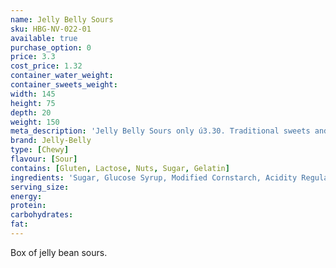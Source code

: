 ```yaml
---
name: Jelly Belly Sours
sku: HBG-NV-022-01
available: true
purchase_option: 0
price: 3.3
cost_price: 1.32
container_water_weight: 
container_sweets_weight: 
width: 145
height: 75
depth: 20
weight: 150
meta_description: 'Jelly Belly Sours only ú3.30. Traditional sweets and more at Humbugs Confectionery Store. Specialists in satisfying your sweet tooth!'
brand: Jelly-Belly
type: [Chewy]
flavour: [Sour]
contains: [Gluten, Lactose, Nuts, Sugar, Gelatin]
ingredients: 'Sugar, Glucose Syrup, Modified Cornstarch, Acidity Regulators (E297, E325, E330, E331), Peach Puree Concentrate, Apple Juice Concentrate, Grape Juice Concentrate, Lemon Puree, Cherry Juice Concentrate, Flavourings, Colour (E100, E102 [Tartrazine], E129, E132, E133, E150D, E171), Glazing Agents (E901, E903, E904)'
serving_size: 
energy: 
protein: 
carbohydrates: 
fat: 
---
```

Box of jelly bean sours.